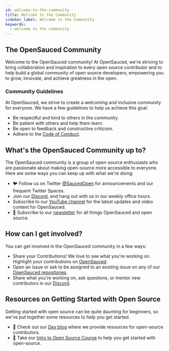 ```yaml
---
id: welcome-to-the-community
title: Welcome to the Community
sidebar_label: Welcome to the Community
keywords:
  - welcome to the community
---
```


## The OpenSauced Community

Welcome to the OpenSauced community! At OpenSauced, we're striving to bring collaboration and inspiration to every open source contributor and to help build a global community of open source developers, empowering you to grow, innovate, and achieve greatness in the open.

### Community Guidelines

At OpenSauced, we strive to create a welcoming and inclusive community for everyone. We have a few guidelines to help us achieve this goal:

- Be respectful and kind to others in the community.
- Be patient with others and help them learn.
- Be open to feedback and constructive criticism.
- Adhere to the [Code of Conduct](https://github.com/open-sauced/.github/blob/main/CODE_OF_CONDUCT.md).

## What's the OpenSauced Community up to?

The OpenSauced community is a group of open-source enthusiasts who are passionate about making open-source more accessible to everyone. Here are some ways you can keep up with what we're doing:

- 🐦 Follow us on Twitter [@SaucedOpen](https://twitter.com/saucedopen) for announcements and our frequent Twitter Spaces.
- Join our [Discord](https://discord.gg/opensauced), and hang out with us in our weekly office hours.
- Subscribe to our [YouTube channel](https://www.youtube.com/@OpenSauced) for the latest updates and video content for OpenSauced.
- 📰 Subscribe to our [newsletter](https://news.opensauced.pizza/#/portal/signup) for all things OpenSauced and open source.

## How can I get involved?

You can get involved in the OpenSauced community in a few ways:

- Share your Contributions! We love to see what you're working on. Highlight your contributions on [OpenSauced](https://insights.opensauced.pizza/feed).
- Open an issue or ask to be assigned to an existing issue on any of our [OpenSauced repositories](https://github.com/open-sauced).
- Share what you're working on, ask questions, or mentor new contributors in our [Discord](https://discord.gg/opensauced).

## Resources on Getting Started with Open Source
Getting started with open source can be quite daunting for beginners, so we've put together some resources to help you get started.

- 📝 Check out our [Dev blog](https://dev.to/opensauced) where we provide resources for open-source contributors.
- 📖 Take our [Intro to Open Source Course](https://intro.opensauced.pizza/#/) to help you get started with open-source.
